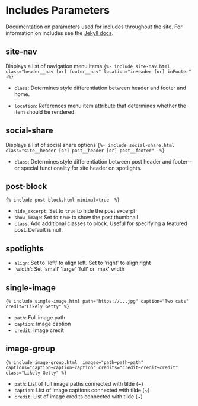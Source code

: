 # Includes Parameters
Documentation on parameters used for includes throughout the site. For information on includes see the [Jekyll docs](https://jekyllrb.com/docs/includes/).

## site-nav
Displays a list of navigation menu items
`{%- include site-nav.html class="header__nav [or] footer__nav" location="inHeader [or] inFooter" -%}`

- `class`: Determines style differentiation between header and footer and home.

- `location`: References menu item attribute that determines whether the item should be rendered.

## social-share
Displays a list of social share options
`{%- include social-share.html class="site__header [or] post__header [or] post__footer" -%}`

- `class`: Determines style differentiation between post header and footer--or special functionality for site header on spotlights.


## post-block
`{% include post-block.html minimal=true  %}`

- `hide_excerpt`: Set to `true` to hide the post excerpt
- `show_image`: Set to `true` to show the post thumbnail
- `class`: Add additional classes to block. Useful for specifying a featured post. Default is null.

## spotlights
- `align`: Set to 'left' to align left. Set to 'right' to align right
- 'width': Set 'small' 'large' 'full' or 'max' width

## single-image
`{% include single-image.html path="https://...jpg" caption="Two cats" credit="Likely Getty" %}`

- `path`: Full image path
- `caption`: Image caption
- `credit`: Image credit

## image-group
`{% include image-group.html  images="path~path~path" captions="caption~caption~caption" credits="credit~credit~credit" class="Likely Getty" %}`

- `path`: List of full image paths connected with tilde (~)
- `caption`: List of image captions connected with tilde (~)
- `credit`: List of image credits connected with tilde (~)
